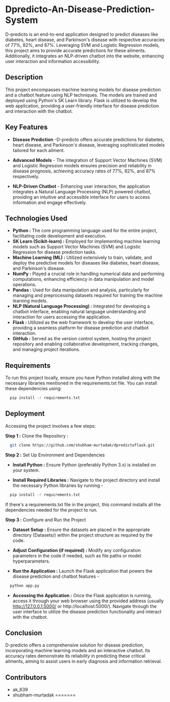 # Dpredicto-An-Disease-Prediction-System

D-predicto is an end-to-end application designed to predict diseases like diabetes, heart disease, and Parkinson's disease with respective accuracies of 77%, 82%, and 87%. Leveraging SVM and Logistic Regression models, this project aims to provide accurate predictions for these ailments. Additionally, it integrates an NLP-driven chatbot into the website, enhancing user interaction and information accessibility.


## Description 


This project encompasses machine learning models for disease prediction and a chatbot feature using NLP techniques. The models are trained and deployed using Python's SK Learn library. Flask is utilized to develop the web application, providing a user-friendly interface for disease prediction and interaction with the chatbot.
## Key Features 


* **Disease Prediction** -D-predicto offers accurate predictions for diabetes, heart disease, and Parkinson's disease, leveraging sophisticated models tailored for each ailment.

* **Advanced Models** - The integration of Support Vector Machines (SVM) and Logistic Regression models ensures precision and reliability in disease prognosis, achieving accuracy rates of 77%, 82%, and 87% respectively.

* **NLP-Driven Chatbot** - Enhancing user interaction, the application integrates a Natural Language Processing (NLP) powered chatbot, providing an intuitive and accessible interface for users to access information and engage effectively.

## Technologies Used 

* **Python :** The core programming language used for the entire project, facilitating code development and execution.
* **SK Learn (Scikit-learn) :** Employed for implementing machine learning models such as Support Vector Machines (SVM) and Logistic Regression for disease prediction tasks.
* **Machine Learning (ML) :** Utilized extensively to train, validate, and deploy the predictive models for diseases like diabetes, heart disease, and Parkinson's disease.
* **NumPy :** Played a crucial role in handling numerical data and performing computations, enhancing efficiency in data manipulation and model operations.
* **Pandas :** Used for data manipulation and analysis, particularly for managing and preprocessing datasets required for training the machine learning models.
* **NLP (Natural Language Processing) :** Integrated for developing a chatbot interface, enabling natural language understanding and interaction for users accessing the application.
* **Flask :** Utilized as the web framework to develop the user interface, providing a seamless platform for disease prediction and chatbot interaction.
* **GitHub :** Served as the version control system, hosting the project repository and enabling collaborative development, tracking changes, and managing project iterations.





## Requirements

To run this project locally, ensure you have Python installed along with the necessary libraries mentioned in the requirements.txt file. You can install these dependencies using:

```bash
  pip install -r requirements.txt

```
## Deployment

Accessing the project involves a few steps:

**Step 1 :** Clone the Repository : 

```bash
  git clone https://github.com/shubham-murtadak/dpredictoflask.git
```

**Step 2 :** Set Up Environment and Dependencies
* **Install Python :**  Ensure Python (preferably Python 3.x) is installed on your system.

* **Install Required Libraries :** Navigate to the project directory and install the necessary Python libraries by running -

```bash
  pip install -r requirements.txt

```
If there's a requirements.txt file in the project, this command installs all the dependencies needed for the project to run.

**Step 3 :** Configure and Run the Project

* **Dataset Setup :** Ensure the datasets are placed in the appropriate directory (Datasets/) within the project structure as required by the code.

* **Adjust Configuration (if required) :** Modify any configuration parameters in the code if needed, such as file paths or model hyperparameters.

* **Run the Application :** Launch the Flask application that powers the disease prediction and chatbot features - 

```bash
  python app.py

```

* **Accessing the Application :** Once the Flask application is running, access it through your web browser using the provided address (usually http://127.0.0.1:5000/ or http://localhost:5000/). Navigate through the user interface to utilize the disease prediction functionality and interact with the chatbot.

## Conclusion

D-predicto offers a comprehensive solution for disease prediction, incorporating machine learning models and an interactive chatbot. Its accuracy rates demonstrate its reliability in predicting these critical ailments, aiming to assist users in early diagnosis and information retrieval.
## Contributors

* ak_639
* shubham-murtadak
=======
